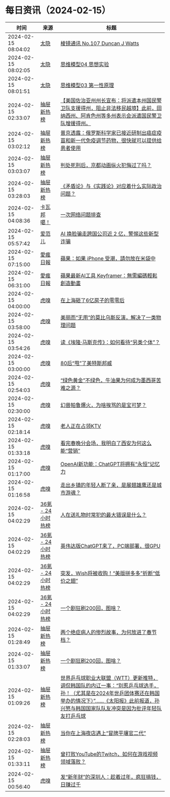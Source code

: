 ﻿# 每日资讯（2024-02-15）

|时间|来源|标题|
|---|---|---|
|2024-02-15 08:04:02|[太隐](https://wangyurui.com/feed.xml)|[棱镜通讯 No.107 Duncan J Watts](https://wangyurui.com/posts/leng-jing-tong-xun-no-107-duncan-j-watts-2412d71a)|
|2024-02-15 08:02:05|[太隐](https://wangyurui.com/feed.xml)|[思维模型04 思想实验](https://wangyurui.com/posts/si-wei-mo-xing-04-si-xiang-shi-yan-5744df28)|
|2024-02-15 08:01:51|[太隐](https://wangyurui.com/feed.xml)|[思维模型03 第一性原理](https://wangyurui.com/posts/si-wei-mo-xing-03-di-yi-xing-yuan-li-eb88d7c3)|
|2024-02-15 02:33:07|[抽屉新热榜](http://dig.chouti.com/feed.xml)|[【美国佐治亚州州长宣布：将派遣本州国民警卫队支援得州，阻止非法移民越境】此前，田纳西州、阿肯色州等多州表示会派遣国民警卫队增援得州。](https://dig.chouti.com/link/41535165)|
|2024-02-15 03:02:12|[抽屉新热榜](http://dig.chouti.com/feed.xml)|[普京透露：俄罗斯科学家已接近研制出癌症疫苗和新一代免疫调节药物，很快就可以提供给患者使用](https://dig.chouti.com/link/41535244)|
|2024-02-15 03:03:07|[抽屉新热榜](http://dig.chouti.com/feed.xml)|[判处死刑后，京都动画纵火犯悔过了吗？](https://dig.chouti.com/link/41535385)|
|2024-02-15 03:28:03|[抽屉新热榜](http://dig.chouti.com/feed.xml)|[《矛盾论》与《实践论》对应着什么实际政治问题？](https://dig.chouti.com/link/41535583)|
|2024-02-15 04:08:36|[卡瓦邦噶！](https://www.kawabangga.com/feed)|[一次网络问题排查](https://www.kawabangga.com/posts/5803)|
|2024-02-15 05:57:42|[爱范儿](https://www.ifanr.com/feed)|[AI 换脸骗走跨国公司近 2 亿，警惕这些新型诈骗](https://www.ifanr.com/1575397?utm_source=rss&utm_medium=rss&utm_campaign=)|
|2024-02-15 07:15:00|[愛瘋日報](http://www.iphonetaiwan.org/feeds/posts/default)|[蘋果：如果 iPhone 受潮，請勿放在米袋中](https://www.iphonetaiwan.org/2024/02/iphone-gets-wet.html)|
|2024-02-15 06:31:00|[愛瘋日報](http://www.iphonetaiwan.org/feeds/posts/default)|[蘋果最新AI工具 Keyframer：無需編碼輕鬆創造動畫](https://www.iphonetaiwan.org/2024/02/apple-keyframer-ai-animation-tool.html)|
|2024-02-15 04:00:00|[虎嗅](https://rss.huxiu.com/)|[在上海砸了6亿房子的零零后](https://www.huxiu.com/article/2568184.html?f=rss)|
|2024-02-15 03:58:00|[虎嗅](https://rss.huxiu.com/)|[美丽而“无用”的莫比乌斯反演，解决了一类物理问题](https://www.huxiu.com/article/2672474.html?f=rss)|
|2024-02-15 03:54:26|[虎嗅](https://rss.huxiu.com/)|[读《埃隆·马斯克传》：如何看待“另类个体”？](https://www.huxiu.com/article/2672929.html?f=rss)|
|2024-02-15 03:00:00|[虎嗅](https://rss.huxiu.com/)|[80后“甩”了美特斯邦威](https://www.huxiu.com/article/2669689.html?f=rss)|
|2024-02-15 02:54:03|[虎嗅](https://rss.huxiu.com/)|[“绿色黄金”不绿色，牛油果为何成为墨西哥苦难之源？](https://www.huxiu.com/article/2672473.html?f=rss)|
|2024-02-15 02:30:00|[虎嗅](https://rss.huxiu.com/)|[幻兽帕鲁爆火，为啥挨骂的是宝可梦？](https://www.huxiu.com/article/2670425.html?f=rss)|
|2024-02-15 02:18:14|[虎嗅](https://rss.huxiu.com/)|[老人正在占领KTV](https://www.huxiu.com/article/2672469.html?f=rss)|
|2024-02-15 01:33:18|[虎嗅](https://rss.huxiu.com/)|[看完春晚分会场，我明白了西安为何这么能“营销”](https://www.huxiu.com/article/2671152.html?f=rss)|
|2024-02-15 01:17:00|[虎嗅](https://rss.huxiu.com/)|[OpenAI新功能：ChatGPT将拥有“永恒”记忆力](https://www.huxiu.com/article/2672471.html?f=rss)|
|2024-02-15 01:16:58|[虎嗅](https://rss.huxiu.com/)|[走出乡镇的年轻人断了亲，是展翅雄鹰还是城市游魂？](https://www.huxiu.com/article/2672202.html?f=rss)|
|2024-02-15 04:02:29|[36氪 - 24小时热榜](https://rss.mifaw.com/articles/5c8bb11a3c41f61efd36683e/5c91d2e23882afa09dff4901)|[人在送礼物时常犯的最大错误是什么？](https://36kr.com/p/2577385179883144)|
|2024-02-15 04:02:29|[36氪 - 24小时热榜](https://rss.mifaw.com/articles/5c8bb11a3c41f61efd36683e/5c91d2e23882afa09dff4901)|[英伟达版ChatGPT来了，PC端部署，很GPU](https://36kr.com/p/2647946249387142)|
|2024-02-15 04:02:29|[36氪 - 24小时热榜](https://rss.mifaw.com/articles/5c8bb11a3c41f61efd36683e/5c91d2e23882afa09dff4901)|[突发，Wish将被收购！“美版拼多多”折断“低价之翅”](https://36kr.com/p/2646550368928004)|
|2024-02-15 04:02:29|[36氪 - 24小时热榜](https://rss.mifaw.com/articles/5c8bb11a3c41f61efd36683e/5c91d2e23882afa09dff4901)|[一个剧狂刷200回，图啥？](https://36kr.com/p/2638220496845954)|
|2024-02-15 01:28:49|[抽屉新热榜](http://dig.chouti.com/feed.xml)|[两个绝症病人的惨烈故事，为何放进了春节档？](https://dig.chouti.com/link/41534745)|
|2024-02-15 01:33:07|[抽屉新热榜](http://dig.chouti.com/feed.xml)|[一个剧狂刷200回，图啥？](https://dig.chouti.com/link/41534750)|
|2024-02-15 01:09:26|[抽屉新热榜](http://dig.chouti.com/feed.xml)|[世界乒乓球职业大联盟（WTT）更新推特，调侃韩国队的内讧一事：“别惹乒乓球选手，孙！（尤其是在2024年世乒团体赛还在韩国举办的情况下）”……《太阳报》此前报道，孙兴慜与韩国国家队队友冲突是因为批评年轻队友打乒乓球](https://dig.chouti.com/link/41534633)|
|2024-02-15 02:28:03|[抽屉新热榜](http://dig.chouti.com/feed.xml)|[当你在上海夜店遇上“冒牌平壤官二代”](https://dig.chouti.com/link/41535160)|
|2024-02-15 01:33:11|[抽屉新热榜](http://dig.chouti.com/feed.xml)|[曾打败YouTube的Twitch，如何在游戏视频领域落败？](https://dig.chouti.com/link/41534773)|
|2024-02-15 00:56:40|[虎嗅](https://rss.huxiu.com/)|[发“新年财”的深圳人：趁着过年，疯狂搞钱，日赚过千](https://www.huxiu.com/article/2671145.html?f=rss)|
